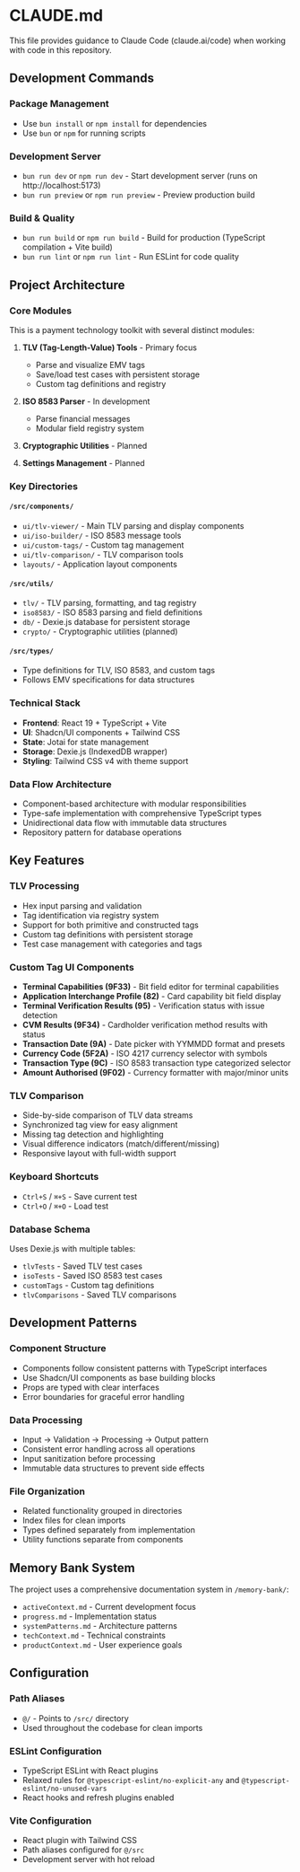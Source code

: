 # CLAUDE.md

This file provides guidance to Claude Code (claude.ai/code) when working with code in this repository.

## Development Commands

### Package Management
- Use `bun install` or `npm install` for dependencies
- Use `bun` or `npm` for running scripts

### Development Server
- `bun run dev` or `npm run dev` - Start development server (runs on http://localhost:5173)
- `bun run preview` or `npm run preview` - Preview production build

### Build & Quality
- `bun run build` or `npm run build` - Build for production (TypeScript compilation + Vite build)
- `bun run lint` or `npm run lint` - Run ESLint for code quality

## Project Architecture

### Core Modules
This is a payment technology toolkit with several distinct modules:

1. **TLV (Tag-Length-Value) Tools** - Primary focus
   - Parse and visualize EMV tags
   - Save/load test cases with persistent storage
   - Custom tag definitions and registry

2. **ISO 8583 Parser** - In development
   - Parse financial messages
   - Modular field registry system

3. **Cryptographic Utilities** - Planned
4. **Settings Management** - Planned

### Key Directories

#### `/src/components/`
- `ui/tlv-viewer/` - Main TLV parsing and display components
- `ui/iso-builder/` - ISO 8583 message tools
- `ui/custom-tags/` - Custom tag management
- `ui/tlv-comparison/` - TLV comparison tools
- `layouts/` - Application layout components

#### `/src/utils/`
- `tlv/` - TLV parsing, formatting, and tag registry
- `iso8583/` - ISO 8583 parsing and field definitions
- `db/` - Dexie.js database for persistent storage
- `crypto/` - Cryptographic utilities (planned)

#### `/src/types/`
- Type definitions for TLV, ISO 8583, and custom tags
- Follows EMV specifications for data structures

### Technical Stack
- **Frontend**: React 19 + TypeScript + Vite
- **UI**: Shadcn/UI components + Tailwind CSS
- **State**: Jotai for state management
- **Storage**: Dexie.js (IndexedDB wrapper)
- **Styling**: Tailwind CSS v4 with theme support

### Data Flow Architecture
- Component-based architecture with modular responsibilities
- Type-safe implementation with comprehensive TypeScript types
- Unidirectional data flow with immutable data structures
- Repository pattern for database operations

## Key Features

### TLV Processing
- Hex input parsing and validation
- Tag identification via registry system
- Support for both primitive and constructed tags
- Custom tag definitions with persistent storage
- Test case management with categories and tags

### Custom Tag UI Components
- **Terminal Capabilities (9F33)** - Bit field editor for terminal capabilities
- **Application Interchange Profile (82)** - Card capability bit field display
- **Terminal Verification Results (95)** - Verification status with issue detection
- **CVM Results (9F34)** - Cardholder verification method results with status
- **Transaction Date (9A)** - Date picker with YYMMDD format and presets
- **Currency Code (5F2A)** - ISO 4217 currency selector with symbols
- **Transaction Type (9C)** - ISO 8583 transaction type categorized selector
- **Amount Authorised (9F02)** - Currency formatter with major/minor units

### TLV Comparison
- Side-by-side comparison of TLV data streams
- Synchronized tag view for easy alignment
- Missing tag detection and highlighting
- Visual difference indicators (match/different/missing)
- Responsive layout with full-width support

### Keyboard Shortcuts
- `Ctrl+S` / `⌘+S` - Save current test
- `Ctrl+O` / `⌘+O` - Load test

### Database Schema
Uses Dexie.js with multiple tables:
- `tlvTests` - Saved TLV test cases
- `isoTests` - Saved ISO 8583 test cases  
- `customTags` - Custom tag definitions
- `tlvComparisons` - Saved TLV comparisons

## Development Patterns

### Component Structure
- Components follow consistent patterns with TypeScript interfaces
- Use Shadcn/UI components as base building blocks
- Props are typed with clear interfaces
- Error boundaries for graceful error handling

### Data Processing
- Input → Validation → Processing → Output pattern
- Consistent error handling across all operations
- Input sanitization before processing
- Immutable data structures to prevent side effects

### File Organization
- Related functionality grouped in directories
- Index files for clean imports
- Types defined separately from implementation
- Utility functions separate from components

## Memory Bank System

The project uses a comprehensive documentation system in `/memory-bank/`:
- `activeContext.md` - Current development focus
- `progress.md` - Implementation status
- `systemPatterns.md` - Architecture patterns
- `techContext.md` - Technical constraints
- `productContext.md` - User experience goals

## Configuration

### Path Aliases
- `@/` - Points to `/src/` directory
- Used throughout the codebase for clean imports

### ESLint Configuration
- TypeScript ESLint with React plugins
- Relaxed rules for `@typescript-eslint/no-explicit-any` and `@typescript-eslint/no-unused-vars`
- React hooks and refresh plugins enabled

### Vite Configuration
- React plugin with Tailwind CSS
- Path aliases configured for `@/src`
- Development server with hot reload